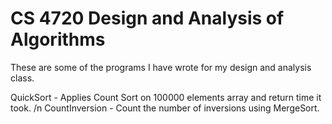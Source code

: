# CS 4720 Design and Analysis of Algorithms 

These are some of the programs I have wrote for my design and analysis class. 

QuickSort - Applies Count Sort on 100000 elements array and return time it took. /n
CountInversion - Count the number of inversions using MergeSort.
